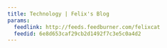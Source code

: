 ```yaml
---
title: Technology | Felix's Blog
params:
  feedlink: http://feeds.feedburner.com/felixcat
  feedid: 6e8d653caf29cb2d1492f7c3e5c0a4d2
---
```

